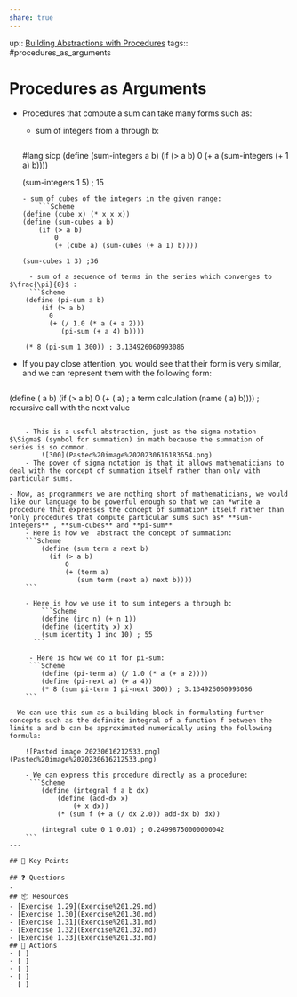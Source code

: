 ```yaml
---
share: true
---
```

up:: [Building Abstractions with Procedures](./Building%20Abstractions%20with%20Procedures.md)
tags:: #procedures_as_arguments

# Procedures as Arguments
- Procedures that compute a sum can take many forms such as:
	- sum of integers from a through b:
		```Scheme
	#lang sicp
	(define (sum-integers a b)
		(if (> a b)
		    0
		    (+ a (sum-integers (+ 1 a) b))))
		
	(sum-integers 1 5) ; 15
	```
	- sum of cubes of the integers in the given range:
		```Scheme
	(define (cube x) (* x x x))
	(define (sum-cubes a b)
		(if (> a b)
			0
		    (+ (cube a) (sum-cubes (+ a 1) b))))

	(sum-cubes 1 3) ;36
```
	 - sum of a sequence of terms in the series which converges to $\frac{\pi}{8}$ :
	 ```Scheme
	(define (pi-sum a b)
		(if (> a b)
	      0
	      (+ (/ 1.0 (* a (+ a 2)))
	         (pi-sum (+ a 4) b))))

	(* 8 (pi-sum 1 300)) ; 3.134926060993086
```
- If you pay close attention, you would see that their form is very similar, and we can represent them with the following form:

	```Scheme
(define (<name> a b)
  (if (> a b)
      0
      (+ (<term> a) ; a term calculation
         (name (<next> a) b))))  ; recursive call with the next value
```

	- This is a useful abstraction, just as the sigma notation $\Sigma$ (symbol for summation) in math because the summation of series is so common.
		![300](Pasted%20image%2020230616183654.png)
	- The power of sigma notation is that it allows mathematicians to deal with the concept of summation itself rather than only with particular sums.
	
- Now, as programmers we are nothing short of mathematicians, we would like our language to be powerful enough so that we can *write a procedure that expresses the concept of summation* itself rather than *only procedures that compute particular sums such as* **sum-integers** , **sum-cubes** and **pi-sum**
	- Here is how we  abstract the concept of summation:
	```Scheme
		(define (sum term a next b)
		  (if (> a b)
		      0
		      (+ (term a)
		         (sum term (next a) next b))))
	```

	- Here is how we use it to sum integers a through b:
		```Scheme
		(define (inc n) (+ n 1))
		(define (identity x) x)
		(sum identity 1 inc 10) ; 55
	  ```

	 - Here is how we do it for pi-sum:
	 ```Scheme
		(define (pi-term a) (/ 1.0 (* a (+ a 2))))
		(define (pi-next a) (+ a 4))
		(* 8 (sum pi-term 1 pi-next 300)) ; 3.134926060993086
	```
 
- We can use this sum as a building block in formulating further concepts such as the definite integral of a function f between the limits a and b can be approximated numerically using the following formula:

	![Pasted image 20230616212533.png](Pasted%20image%2020230616212533.png)

	- We can express this procedure directly as a procedure:
	 ```Scheme
		(define (integral f a b dx)
			(define (add-dx x)
			    (+ x dx))
			(* (sum f (+ a (/ dx 2.0)) add-dx b) dx))

		(integral cube 0 1 0.01) ; 0.24998750000000042
	```
---

## 🔑 Key Points
- 
## ❓ Questions
- 
## 📦 Resources
- [Exercise 1.29](Exercise%201.29.md)
- [Exercise 1.30](Exercise%201.30.md)
- [Exercise 1.31](Exercise%201.31.md)
- [Exercise 1.32](Exercise%201.32.md)
- [Exercise 1.33](Exercise%201.33.md)
## 🎯 Actions
- [ ] 
- [ ] 
- [ ] 
- [ ] 
- [ ] 